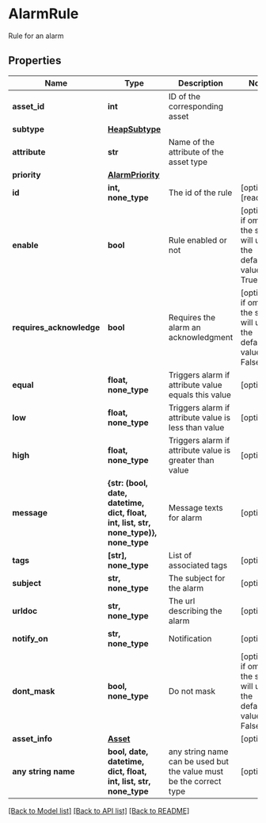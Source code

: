 # AlarmRule

Rule for an alarm

## Properties
Name | Type | Description | Notes
------------ | ------------- | ------------- | -------------
**asset_id** | **int** | ID of the corresponding asset | 
**subtype** | [**HeapSubtype**](HeapSubtype.md) |  | 
**attribute** | **str** | Name of the attribute of the asset type | 
**priority** | [**AlarmPriority**](AlarmPriority.md) |  | 
**id** | **int, none_type** | The id of the rule | [optional] [readonly] 
**enable** | **bool** | Rule enabled or not | [optional]  if omitted the server will use the default value of True
**requires_acknowledge** | **bool** | Requires the alarm an acknowledgment | [optional]  if omitted the server will use the default value of False
**equal** | **float, none_type** | Triggers alarm if attribute value equals this value | [optional] 
**low** | **float, none_type** | Triggers alarm if attribute value is less than value | [optional] 
**high** | **float, none_type** | Triggers alarm if attribute value is greater than value | [optional] 
**message** | **{str: (bool, date, datetime, dict, float, int, list, str, none_type)}, none_type** | Message texts for alarm | [optional] 
**tags** | **[str], none_type** | List of associated tags | [optional] 
**subject** | **str, none_type** | The subject for the alarm | [optional] 
**urldoc** | **str, none_type** | The url describing the alarm | [optional] 
**notify_on** | **str, none_type** | Notification | [optional] 
**dont_mask** | **bool, none_type** | Do not mask | [optional]  if omitted the server will use the default value of False
**asset_info** | [**Asset**](Asset.md) |  | [optional] 
**any string name** | **bool, date, datetime, dict, float, int, list, str, none_type** | any string name can be used but the value must be the correct type | [optional]

[[Back to Model list]](../README.md#documentation-for-models) [[Back to API list]](../README.md#documentation-for-api-endpoints) [[Back to README]](../README.md)


